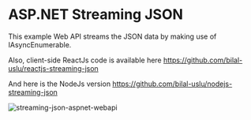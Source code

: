# ASP.NET Streaming JSON

This example Web API streams the JSON data by making use of IAsyncEnumerable.

Also, client-side ReactJs code is available here https://github.com/bilal-uslu/reactjs-streaming-json

And here is the NodeJs version https://github.com/bilal-uslu/nodejs-streaming-json

![streaming-json-aspnet-webapi](https://user-images.githubusercontent.com/68063918/214989670-cfc3e556-a401-44a4-ad31-3c8f58aabdc2.gif)
